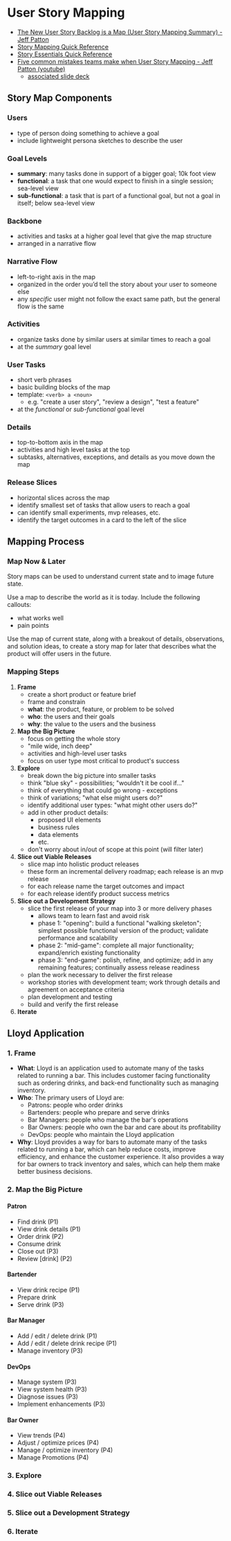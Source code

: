 # User Story Mapping

* [The New User Story Backlog is a Map (User Story Mapping Summary) - Jeff Patton](https://jpattonassociates.com/the-new-backlog/)
* [Story Mapping Quick Reference](https://jpattonassociates.com/wp-content/uploads/2015/03/story_mapping.pdf)
* [Story Essentials Quick Reference](https://jeffpatton.wpengine.com/wp-content/uploads/2015/03/story_essentials_quickref.pdf)
* [Five common mistakes teams make when User Story Mapping - Jeff Patton (youtube)](https://www.youtube.com/watch?v=0W9g-D3oTm8)
  * [associated slide deck](https://miro.com/app/board/uXjVNfrRMxI=/)


## Story Map Components

### Users

* type of person doing something to achieve a goal
* include lightweight persona sketches to describe the user

### Goal Levels

* **summary**: many tasks done in support of a bigger goal; 10k foot view
* **functional**: a task that one would expect to finish in a single session; sea-level view
* **sub-functional**: a task that is part of a functional goal, but not a goal in itself; below sea-level view

### Backbone

* activities and tasks at a higher goal level that give the map structure
* arranged in a narrative flow

### Narrative Flow

* left-to-right axis in the map
* organized in the order you’d tell the story about your user to someone else
* any _specific_ user might not follow the exact same path, but the general flow is the same

### Activities

* organize tasks done by similar users at similar times to reach a goal
* at the _summary_ goal level

### User Tasks

* short verb phrases
* basic building blocks of the map
* template: `<verb> a <noun>`
  * e.g. "create a user story", "review a design", "test a feature"
* at the _functional_ or _sub-functional_ goal level

### Details

* top-to-bottom axis in the map
* activities and high level tasks at the top
* subtasks, alternatives, exceptions, and details as you move down the map

### Release Slices

* horizontal slices across the map
* identify smallest set of tasks that allow users to reach a goal
* can identify small experiments, mvp releases, etc.
* identify the target outcomes in a card to the left of the slice

## Mapping Process

### Map Now & Later

Story maps can be used to understand current state and to image future state.

Use a map to describe the world as it is today.  Include the following callouts:
* what works well
* pain points

Use the map of current state, along with a breakout of details, observations, and solution ideas, to create a story map
for later that describes what the product will offer users in the future.

### Mapping Steps

1. **Frame**
   * create a short product or feature brief
   * frame and constrain
   * **what**: the product, feature, or problem to be solved
   * **who**: the users and their goals
   * **why**: the value to the users and the business
2. **Map the Big Picture**
   * focus on getting the whole story
   * "mile wide, inch deep"
   * activities and high-level user tasks
   * focus on user type most critical to product's success
3. **Explore**
   * break down the big picture into smaller tasks
   * think "blue sky" - possibilities; "wouldn't it be cool if..."
   * think of everything that could go wrong - exceptions
   * think of variations; "what else might users do?"
   * identify additional user types: "what might other users do?"
   * add in other product details:
     * proposed UI elements
     * business rules
     * data elements
     * etc.
   * don't worry about in/out of scope at this point (will filter later)
4. **Slice out Viable Releases**
   * slice map into holistic product releases
   * these form an incremental delivery roadmap; each release is an mvp release
   * for each release name the target outcomes and impact
   * for each release identify product success metrics
5. **Slice out a Development Strategy**
   * slice the first release of your map into 3 or more delivery phases
     * allows team to learn fast and avoid risk
     * phase 1: "opening": build a functional "walking skeleton"; simplest possible functional version of the product; validate performance and scalability
     * phase 2: "mid-game": complete all major functionality; expand/enrich existing functionality
     * phase 3: "end-game": polish, refine, and optimize; add in any remaining features; continually assess release readiness
   * plan the work necessary to deliver the first release
   * workshop stories with development team; work through details and agreement on acceptance criteria
   * plan development and testing
   * build and verify the first release
6. **Iterate**

## Lloyd Application

### 1. Frame

* **What**: Lloyd is an application used to automate many of the tasks related to
running a bar.  This includes customer facing functionality such as
ordering drinks, and back-end functionality such as managing inventory.
* **Who**: The primary users of Lloyd are:
  * Patrons: people who order drinks
  * Bartenders: people who prepare and serve drinks
  * Bar Managers: people who manage the bar's operations
  * Bar Owners: people who own the bar and care about its profitability
  * DevOps: people who maintain the Lloyd application
* **Why**: Lloyd provides a way for bars to automate many of the tasks related
to running a bar, which can help reduce costs, improve efficiency, and enhance the
customer experience.  It also provides a way for bar owners to track inventory
and sales, which can help them make better business decisions.

### 2. Map the Big Picture

#### Patron

* Find drink (P1)
* View drink details (P1)
* Order drink (P2)
* Consume drink
* Close out (P3)
* Review [drink] (P2)

#### Bartender

* View drink recipe (P1)
* Prepare drink
* Serve drink (P3)

#### Bar Manager

* Add / edit / delete drink (P1)
* Add / edit / delete drink recipe (P1)
* Manage inventory (P3)

#### DevOps

* Manage system (P3)
* View system health (P3)
* Diagnose issues (P3)
* Implement enhancements (P3)

#### Bar Owner

* View trends (P4)
* Adjust / optimize prices (P4)
* Manage / optimize inventory (P4)
* Manage Promotions (P4)

### 3. Explore

### 4. Slice out Viable Releases

### 5. Slice out a Development Strategy

### 6. Iterate
